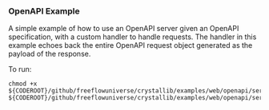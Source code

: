 ### OpenAPI Example

A simple example of how to use an OpenAPI server given an OpenAPI specification, with a custom handler to handle requests. The handler in this example echoes back the entire OpenAPI request object generated as the payload of the response.

To run:
```
chmod +x ${CODEROOT}/github/freeflowuniverse/crystallib/examples/web/openapi/server.vsh
${CODEROOT}/github/freeflowuniverse/crystallib/examples/web/openapi/server.vsh
```